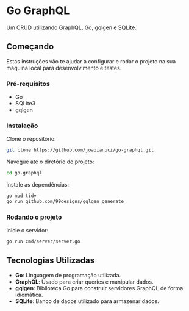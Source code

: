 # Go GraphQL
Um CRUD utilizando GraphQL, Go, gqlgen e SQLite.

## Começando

Estas instruções vão te ajudar a configurar e rodar o projeto na sua máquina local para desenvolvimento e testes. 

### Pré-requisitos
- Go
- SQLite3
- gqlgen

### Instalação

Clone o repositório:

```bash
git clone https://github.com/joaoianuci/go-graphql.git
```

Navegue até o diretório do projeto:

```bash
cd go-graphql
```

Instale as dependências:

```bash
go mod tidy
go run github.com/99designs/gqlgen generate
```

### Rodando o projeto
Inicie o servidor:

```bash
go run cmd/server/server.go
```

## Tecnologias Utilizadas

- **Go**: Linguagem de programação utilizada.
- **GraphQL**: Usado para criar queries e manipular dados.
- **gqlgen**: Biblioteca Go para construir servidores GraphQL de forma idiomática.
- **SQLite**: Banco de dados utilizado para armazenar dados.
